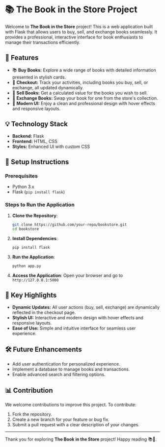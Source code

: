 # 📚 The Book in the Store Project

Welcome to **The Book in the Store** project! This is a web application built with Flask that allows users to buy, sell, and exchange books seamlessly. It provides a professional, interactive interface for book enthusiasts to manage their transactions efficiently.

## 🔧 Features

- 📚 **Buy Books:** Explore a wide range of books with detailed information presented in stylish cards.
- 🛒 **Checkout:** Track your activities, including books you buy, sell, or exchange, all updated dynamically.
- 👥 **Sell Books:** Get a calculated value for the books you wish to sell.
- 📝 **Exchange Books:** Swap your book for one from the store's collection.
- 🎨 **Modern UI:** Enjoy a clean and professional design with hover effects and responsive layouts.

## 💡 Technology Stack

- **Backend:** Flask
- **Frontend:** HTML, CSS
- **Styles:** Enhanced UI with custom CSS

## 🔢 Setup Instructions

### Prerequisites
- Python 3.x
- Flask (`pip install flask`)

### Steps to Run the Application

1. **Clone the Repository**:
   ```bash
   git clone https://github.com/your-repo/bookstore.git
   cd bookstore
   ```

2. **Install Dependencies**:
   ```bash
   pip install flask
   ```

3. **Run the Application**:
   ```bash
   python app.py
   ```

4. **Access the Application**:
   Open your browser and go to `http://127.0.0.1:5000`

## 🔐 Key Highlights

- **Dynamic Updates:** All user actions (buy, sell, exchange) are dynamically reflected in the checkout page.
- **Stylish UI:** Interactive and modern design with hover effects and responsive layouts.
- **Ease of Use:** Simple and intuitive interface for seamless user experience.

## 🛠️ Future Enhancements

- Add user authentication for personalized experience.
- Implement a database to manage books and transactions.
- Enable advanced search and filtering options.

## 📊 Contribution

We welcome contributions to improve this project. To contribute:
1. Fork the repository.
2. Create a new branch for your feature or bug fix.
3. Submit a pull request with a clear description of your changes.


---

Thank you for exploring **The Book in the Store** project! Happy reading 📚🌟.


